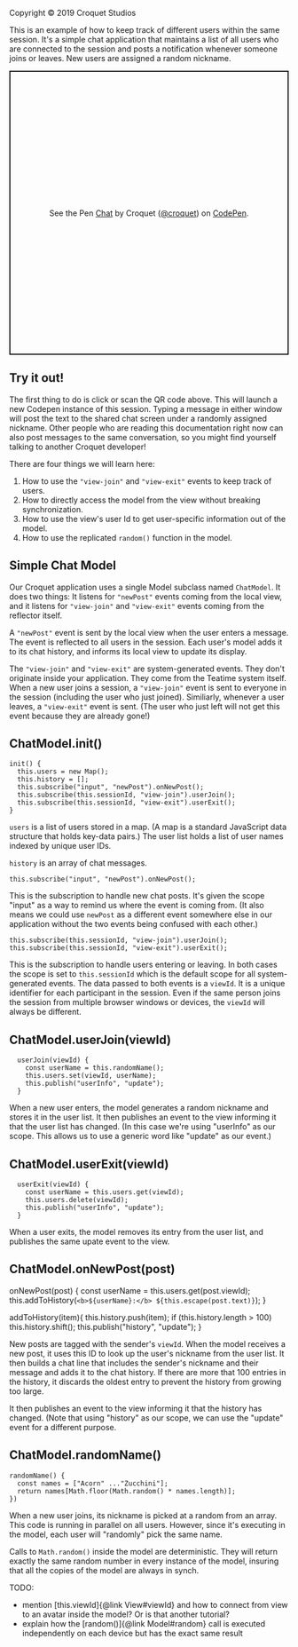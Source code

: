 Copyright © 2019 Croquet Studios

This is an example of how to keep track of different users within the same session. It's a simple chat application that maintains a list of all users who are connected to the session and posts a notification whenever someone joins or leaves. New users are assigned a random nickname.

<p class="codepen" data-height="512" data-theme-id="37190" data-default-tab="js,result" data-user="croquet" data-slug-hash="NZjLzO" data-editable="true" style="height: 512px; box-sizing: border-box; display: flex; align-items: center; justify-content: center; border: 2px solid; margin: 1em 0; padding: 1em;" data-pen-title="Chat">
  <span>See the Pen <a href="https://codepen.io/croquet/pen/NZjLzO/">
  Chat</a> by Croquet (<a href="https://codepen.io/croquet">@croquet</a>)
  on <a href="https://codepen.io">CodePen</a>.</span>
</p>
<script async src="https://static.codepen.io/assets/embed/ei.js"></script>

## **Try it out!**
The first thing to do is click or scan the QR code above. This will launch a new Codepen instance of this session. Typing a message in either window will post the text to the shared chat screen under a randomly assigned nickname. Other people who are reading this documentation right now can also post messages to the same conversation, so you might find yourself talking to another Croquet developer!

There are four things we will learn here:

1. How to use the `"view-join"` and `"view-exit"` events to keep track of users.
2. How to directly access the model from the view without breaking synchronization.
3. How to use the view's user Id to get user-specific information out of the model.
4. How to use the replicated `random()` function in the model.

## Simple Chat Model

Our Croquet application uses a single Model subclass named `ChatModel`. It does two things: It listens for `"newPost"` events coming from the local view, and it listens for `"view-join"` and `"view-exit"` events coming from the reflector itself.

A `"newPost"` event is sent by the local view when the user enters a message. The event is reflected to all users in the session. Each user's model adds it to its chat history, and informs its local view to update its display.

The `"view-join"` and `"view-exit"` are system-generated events. They don't originate inside your application. They come from the Teatime system itself. When a new user joins a session, a `"view-join"` event is sent to everyone in the session (including the user who just joined). Similiarly, whenever a user leaves, a `"view-exit"` event is sent. (The user who just left will not get this event because they are already gone!)

## ChatModel.init()

  ```
  init() {
    this.users = new Map();
    this.history = [];
    this.subscribe("input", "newPost").onNewPost();
    this.subscribe(this.sessionId, "view-join").userJoin();
    this.subscribe(this.sessionId, "view-exit").userExit();
  }
  ```

`users` is a list of users stored in a map. (A map is a standard JavaScript data structure that holds key-data pairs.) The user list holds a list of user names indexed by unique user IDs.

`history` is an array of chat messages.
```
this.subscribe("input", "newPost").onNewPost();
```

This is the subscription to handle new chat posts. It's given the scope "input" as a way to remind us where the event is coming from. (It also means we could use `newPost` as a different event somewhere else in our application without the two events being confused with each other.)
```
this.subscribe(this.sessionId, "view-join").userJoin();
this.subscribe(this.sessionId, "view-exit").userExit();
```
This is the subscription to handle users entering or leaving. In both cases the scope is set to `this.sessionId` which is the default scope for all system-generated events. The data passed to both events is a `viewId`. It is a unique identifier for each participant in the session. Even if the same person joins the session from multiple browser windows or devices, the `viewId` will always be different.

## ChatModel.userJoin(viewId)
```
  userJoin(viewId) {
    const userName = this.randomName();
    this.users.set(viewId, userName);
    this.publish("userInfo", "update");
  }
```
When a new user enters, the model generates a random nickname and stores it in the user list. It then publishes an event to the view informing it that the user list has changed. (In this case we're using "userInfo" as our scope. This allows us to use a generic word like "update" as our event.)

## ChatModel.userExit(viewId)
```
  userExit(viewId) {
    const userName = this.users.get(viewId);
    this.users.delete(viewId);
    this.publish("userInfo", "update");
  }
```
When a user exits, the model removes its entry from the user list, and publishes the same upate event to the view.

## ChatModel.onNewPost(post)


  onNewPost(post) {
    const userName = this.users.get(post.viewId);
    this.addToHistory(`<b>${userName}:</b> ${this.escape(post.text)}`);
  }

  addToHistory(item){
    this.history.push(item);
    if (this.history.length > 100) this.history.shift();
    this.publish("history", "update");
  }

New posts are tagged with the sender's `viewId`. When the model receives a new post, it uses this ID to look up the user's nickname from the user list. It then builds a chat line that includes the sender's nickname and their message and adds it to the chat history. If there are more that 100 entries in the history, it discards the oldest entry to prevent the history from growing too large.

It then publishes an event to the view informing it that the history has changed. (Note that using "history" as our scope, we can use the "update" event for a different purpose.

## ChatModel.randomName()

  ```
  randomName() {
    const names = ["Acorn" ..."Zucchini"];
    return names[Math.floor(Math.random() * names.length)];
  })
  ```

When a new user joins, its nickname is picked at a random from an array. This code is running in parallel on all users. However, since it's executing in the model, each user will "randomly" pick the same name.

Calls to `Math.random()` inside the model are deterministic. They will return exactly the same random number in every instance of the model, insuring that all the copies of the model are always in synch.






TODO:
* mention [this.viewId]{@link View#viewId} and how to connect from view to an avatar inside the model? Or is that another tutorial?
* explain how the [random()]{@link Model#random} call is executed independently on each device but has the exact same result
